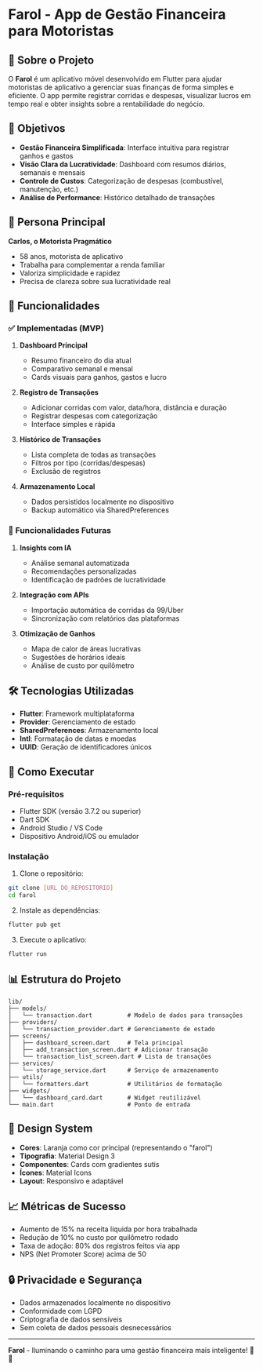    # Farol - App de Gestão Financeira para Motoristas

   ## 📱 Sobre o Projeto

   O **Farol** é um aplicativo móvel desenvolvido em Flutter para ajudar motoristas de aplicativo a gerenciar suas finanças de forma simples e eficiente. O app permite registrar corridas e despesas, visualizar lucros em tempo real e obter insights sobre a rentabilidade do negócio.

   ## 🎯 Objetivos

   - **Gestão Financeira Simplificada**: Interface intuitiva para registrar ganhos e gastos
   - **Visão Clara da Lucratividade**: Dashboard com resumos diários, semanais e mensais
   - **Controle de Custos**: Categorização de despesas (combustível, manutenção, etc.)
   - **Análise de Performance**: Histórico detalhado de transações

   ## 👤 Persona Principal

   **Carlos, o Motorista Pragmático**
   - 58 anos, motorista de aplicativo
   - Trabalha para complementar a renda familiar
   - Valoriza simplicidade e rapidez
   - Precisa de clareza sobre sua lucratividade real

   ## 🚀 Funcionalidades

   ### ✅ Implementadas (MVP)

   1. **Dashboard Principal**
      - Resumo financeiro do dia atual
      - Comparativo semanal e mensal
      - Cards visuais para ganhos, gastos e lucro

   2. **Registro de Transações**
      - Adicionar corridas com valor, data/hora, distância e duração
      - Registrar despesas com categorização
      - Interface simples e rápida

   3. **Histórico de Transações**
      - Lista completa de todas as transações
      - Filtros por tipo (corridas/despesas)
      - Exclusão de registros

   4. **Armazenamento Local**
      - Dados persistidos localmente no dispositivo
      - Backup automático via SharedPreferences

   ### 🔮 Funcionalidades Futuras

   1. **Insights com IA**
      - Análise semanal automatizada
      - Recomendações personalizadas
      - Identificação de padrões de lucratividade

   2. **Integração com APIs**
      - Importação automática de corridas da 99/Uber
      - Sincronização com relatórios das plataformas

   3. **Otimização de Ganhos**
      - Mapa de calor de áreas lucrativas
      - Sugestões de horários ideais
      - Análise de custo por quilômetro

   ## 🛠️ Tecnologias Utilizadas

   - **Flutter**: Framework multiplataforma
   - **Provider**: Gerenciamento de estado
   - **SharedPreferences**: Armazenamento local
   - **Intl**: Formatação de datas e moedas
   - **UUID**: Geração de identificadores únicos

   ## 📱 Como Executar

   ### Pré-requisitos

   - Flutter SDK (versão 3.7.2 ou superior)
   - Dart SDK
   - Android Studio / VS Code
   - Dispositivo Android/iOS ou emulador

   ### Instalação

   1. Clone o repositório:
   ```bash
   git clone [URL_DO_REPOSITORIO]
   cd farol
   ```

   2. Instale as dependências:
   ```bash
   flutter pub get
   ```

   3. Execute o aplicativo:
   ```bash
   flutter run
   ```

   ## 📊 Estrutura do Projeto

   ```
   lib/
   ├── models/
   │   └── transaction.dart          # Modelo de dados para transações
   ├── providers/
   │   └── transaction_provider.dart # Gerenciamento de estado
   ├── screens/
   │   ├── dashboard_screen.dart     # Tela principal
   │   ├── add_transaction_screen.dart # Adicionar transação
   │   └── transaction_list_screen.dart # Lista de transações
   ├── services/
   │   └── storage_service.dart      # Serviço de armazenamento
   ├── utils/
   │   └── formatters.dart           # Utilitários de formatação
   ├── widgets/
   │   └── dashboard_card.dart       # Widget reutilizável
   └── main.dart                     # Ponto de entrada
   ```

   ## 🎨 Design System

   - **Cores**: Laranja como cor principal (representando o "farol")
   - **Tipografia**: Material Design 3
   - **Componentes**: Cards com gradientes sutis
   - **Ícones**: Material Icons
   - **Layout**: Responsivo e adaptável

   ## 📈 Métricas de Sucesso

   - Aumento de 15% na receita líquida por hora trabalhada
   - Redução de 10% no custo por quilômetro rodado
   - Taxa de adoção: 80% dos registros feitos via app
   - NPS (Net Promoter Score) acima de 50

   ## 🔒 Privacidade e Segurança

   - Dados armazenados localmente no dispositivo
   - Conformidade com LGPD
   - Criptografia de dados sensíveis
   - Sem coleta de dados pessoais desnecessários


   ---

   **Farol** - Iluminando o caminho para uma gestão financeira mais inteligente! 🚗💡
